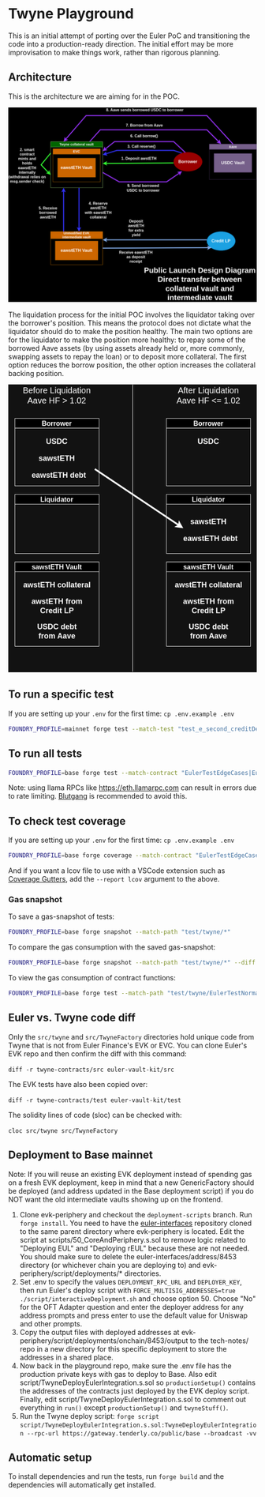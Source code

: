 # Twyne Playground

This is an initial attempt of porting over the Euler PoC and transitioning the code into a production-ready direction. The initial effort may be more improvisation to make things work, rather than rigorous planning.

## Architecture

This is the architecture we are aiming for in the POC.

![architecture](./arch.png)

The liquidation process for the initial POC involves the liquidator taking over the borrower's position. This means the protocol does not dictate what the liquidator should do to make the position healthy. The main two options are for the liquidator to make the position more healthy: to repay some of the borrowed Aave assets (by using assets already held or, more commonly, swapping assets to repay the loan) or to deposit more collateral. The first option reduces the borrow position, the other option increases the collateral backing position.

![POC naming](./liquidation_process.png)

## To run a specific test

If you are setting up your `.env` for the first time: `cp .env.example .env`

```sh
FOUNDRY_PROFILE=mainnet forge test --match-test "test_e_second_creditDeposit" -vv
```

## To run all tests

```sh
FOUNDRY_PROFILE=base forge test --match-contract "EulerTestEdgeCases|EulerLiquidationTest" -vv
```

Note: using llama RPCs like https://eth.llamarpc.com can result in errors due to rate limiting. [Blutgang](https://github.com/rainshowerLabs/blutgang) is recommended to avoid this.

## To check test coverage

If you are setting up your `.env` for the first time: `cp .env.example .env`

```sh
FOUNDRY_PROFILE=base forge coverage --match-contract "EulerTestEdgeCases|EulerLiquidationTest" --no-match-coverage "test|EVault|GenericFactory|ProtocolConfig|SequenceRegistry|Synths|script"
```

And if you want a lcov file to use with a VSCode extension such as [Coverage Gutters](https://marketplace.visualstudio.com/items?itemName=ryanluker.vscode-coverage-gutters), add the `--report lcov` argument to the above.

### Gas snapshot

To save a gas-snapshot of tests:

```sh
FOUNDRY_PROFILE=base forge snapshot --match-path "test/twyne/*"
```

To compare the gas consumption with the saved gas-snapshot:

```sh
FOUNDRY_PROFILE=base forge snapshot --match-path "test/twyne/*" --diff
```

To view the gas consumption of contract functions:

```sh
FOUNDRY_PROFILE=base forge test --match-path "test/twyne/EulerTestNormalActions.t.sol" --gas-report
```

## Euler vs. Twyne code diff

Only the `src/twyne` and `src/TwyneFactory` directories hold unique code from Twyne that is not from Euler Finance's EVK or EVC. You can clone Euler's EVK repo and then confirm the diff with this command:

`diff -r twyne-contracts/src euler-vault-kit/src`

The EVK tests have also been copied over:

`diff -r twyne-contracts/test euler-vault-kit/test`

The solidity lines of code (sloc) can be checked with:

`cloc src/twyne src/TwyneFactory`

## Deployment to Base mainnet

Note: If you will reuse an existing EVK deployment instead of spending gas on a fresh EVK deployment, keep in mind that a new GenericFactory should be deployed (and address updated in the Base deployment script) if you do NOT want the old intermediate vaults showing up on the frontend.

1. Clone evk-periphery and checkout the `deployment-scripts` branch. Run `forge install`. You need to have the [euler-interfaces](https://github.com/euler-xyz/euler-interfaces) repository cloned to the same parent directory where evk-periphery is located. Edit the script at scripts/50_CoreAndPeriphery.s.sol to remove logic related to "Deploying EUL" and "Deploying rEUL" because these are not needed. You should make sure to delete the euler-interfaces/address/8453 directory (or whichever chain you are deploying to) and evk-periphery/script/deployments/* directories.
2. Set .env to specify the values `DEPLOYMENT_RPC_URL` and `DEPLOYER_KEY`, then run Euler's deploy script with `FORCE_MULTISIG_ADDRESSES=true ./script/interactiveDeployment.sh` and choose option 50. Choose "No" for the OFT Adapter question and enter the deployer address for any address prompts and press enter to use the default value for Uniswap and other prompts.
3. Copy the output files with deployed addresses at evk-periphery/script/deployments/onchain/8453/output to the tech-notes/ repo in a new directory for this specific deployment to store the addresses in a shared place.
4. Now back in the playground repo, make sure the .env file has the production private keys with gas to deploy to Base. Also edit script/TwyneDeployEulerIntegration.s.sol so `productionSetup()` contains the addresses of the contracts just deployed by the EVK deploy script. Finally, edit script/TwyneDeployEulerIntegration.s.sol to comment out everything in `run()` except `productionSetup()` and `twyneStuff()`.
5. Run the Twyne deploy script:
`forge script script/TwyneDeployEulerIntegration.s.sol:TwyneDeployEulerIntegration --rpc-url https://gateway.tenderly.co/public/base --broadcast -vv`

## Automatic setup

To install dependencies and run the tests, run `forge build` and the dependencies will automatically get installed.
